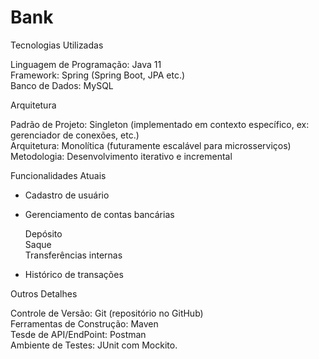 # Bank

Tecnologias Utilizadas

Linguagem de Programação: Java 11  
Framework: Spring (Spring Boot, JPA etc.)  
Banco de Dados: MySQL  


Arquitetura 

Padrão de Projeto: Singleton (implementado em contexto específico, ex: gerenciador de conexões, etc.)  
Arquitetura: Monolítica (futuramente escalável para microsserviços)  
Metodologia: Desenvolvimento iterativo e incremental

Funcionalidades Atuais
- Cadastro de usuário  
- Gerenciamento de contas bancárias  

  Depósito  
  Saque  
  Transferências internas  
- Histórico de transações  

Outros Detalhes

Controle de Versão: Git (repositório no GitHub)  
Ferramentas de Construção: Maven  
Tesde de API/EndPoint: Postman  
Ambiente de Testes: JUnit com Mockito.  
